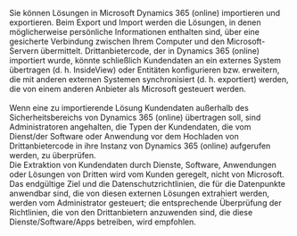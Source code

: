 Sie können Lösungen in Microsoft Dynamics 365 (online) importieren und exportieren. Beim Export und Import werden die Lösungen, in denen möglicherweise persönliche Informationen enthalten sind, über eine gesicherte Verbindung zwischen Ihrem Computer und den Microsoft-Servern übermittelt. Drittanbietercode, der in Dynamics 365 (online) importiert wurde, könnte schließlich Kundendaten an ein externes System übertragen (d. h. InsideView) oder Entitäten konfigurieren bzw. erweitern, die mit anderen externen Systemen synchronisiert (d. h. exportiert) werden, die von einem anderen Anbieter als Microsoft gesteuert werden.</BR>  
Wenn eine zu importierende Lösung Kundendaten außerhalb des Sicherheitsbereichs von Dynamics 365 (online) übertragen soll, sind Administratoren angehalten, die Typen der Kundendaten, die vom Dienst/der Software oder Anwendung vor dem Hochladen von Drittanbietercode in ihre Instanz von Dynamics 365 (online) aufgerufen werden, zu überprüfen.  </BR>
 Die Extraktion von Kundendaten durch Dienste, Software, Anwendungen oder Lösungen von Dritten wird vom Kunden geregelt, nicht von Microsoft. Das endgültige Ziel und die Datenschutzrichtlinien, die für die Datenpunkte anwendbar sind, die von diesen externen Lösungen extrahiert werden, werden vom Administrator gesteuert; die entsprechende Überprüfung der Richtlinien, die von den Drittanbietern anzuwenden sind, die diese Dienste/Software/Apps betreiben, wird empfohlen.